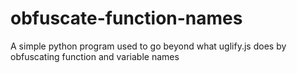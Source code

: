 # obfuscate-function-names
A simple python program used to go beyond what uglify.js does by obfuscating function and variable names
